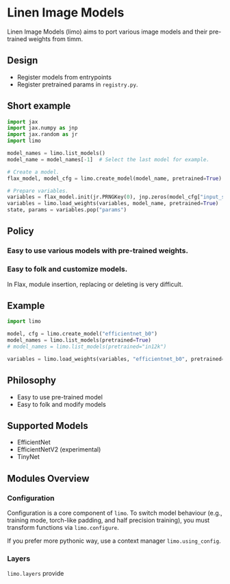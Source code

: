 # Linen Image Models

Linen Image Models (limo) aims to port various image models and their pre-trained weights from timm.

## Design

- Register models from entrypoints
- Register pretrained params in `registry.py`.


## Short example

```python
import jax
import jax.numpy as jnp
import jax.random as jr
import limo

model_names = limo.list_models()
model_name = model_names[-1]  # Select the last model for example.

# Create a model.
flax_model, model_cfg = limo.create_model(model_name, pretrained=True)

# Prepare variables.
variables = flax_model.init(jr.PRNGKey(0), jnp.zeros(model_cfg["input_size"]))
variables = limo.load_weights(variables, model_name, pretrained=True)
state, params = variables.pop("params")
```

## Policy

### Easy to use various models with pre-trained weights.


### Easy to folk and customize models.

In Flax, module insertion, replacing or deleting is very difficult.



## Example

```python
import limo

model, cfg = limo.create_model("efficientnet_b0")
model_names = limo.list_models(pretrained=True)
# model_names = limo.list_models(pretrained="in12k")

variables = limo.load_weights(variables, "efficientnet_b0", pretrained=True)
```


## Philosophy
- Easy to use pre-trained model
- Easy to folk and modify models

## Supported Models

- EfficientNet
- EfficientNetV2 (experimental)
- TinyNet

## Modules Overview

### Configuration

Configuration is a core component of `limo`. To switch model behaviour (e.g., training mode, torch-like padding, and half precision training), you must transform functions via `limo.configure`.

If you prefer more pythonic way, use a context manager `limo.using_config`.

### Layers

`limo.layers` provide
